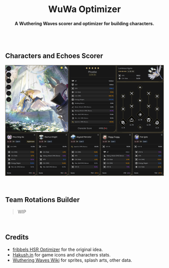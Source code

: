 <div id="top"></div>
<div align="center">
 <h1>WuWa Optimizer</h1>
  <p align="center">
  <h4>A Wuthering Waves scorer and optimizer for building characters.</h4>
 </p>
  <p align="center">
 </p>
</div>
<br><br>

## Characters and Echoes Scorer

![wuwa_optimizer_showcase_01](/.github/images/wuwa-optimizer-showcase-01.png)

<br>

## Team Rotations Builder

> WIP

<br>

## Credits

- [fribbels HSR Optimizer](https://github.com/fribbels/hsr-optimizer) for the original idea.
- [Hakush.in](https://ww.hakush.in/) for game icons and characters stats.
- [Wuthering Waves Wiki](https://wutheringwaves.fandom.com/wiki/Wuthering_Waves_Wiki) for sprites, splash arts, other data.
